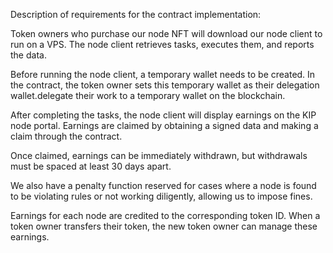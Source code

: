 Description of requirements for the contract implementation:

Token owners who purchase our node NFT will download our node client to run on a VPS. The node client retrieves tasks, executes them, and reports the data.

Before running the node client, a temporary wallet needs to be created. In the contract, the token owner sets this temporary wallet as their delegation wallet.delegate their work to a temporary wallet on the blockchain.

After completing the tasks, the node client will display earnings on the KIP node portal. Earnings are claimed by obtaining a signed data and making a claim through the contract.

Once claimed, earnings can be immediately withdrawn, but withdrawals must be spaced at least 30 days apart.

We also have a penalty function reserved for cases where a node is found to be violating rules or not working diligently, allowing us to impose fines.

Earnings for each node are credited to the corresponding token ID. When a token owner transfers their token, the new token owner can manage these earnings.
